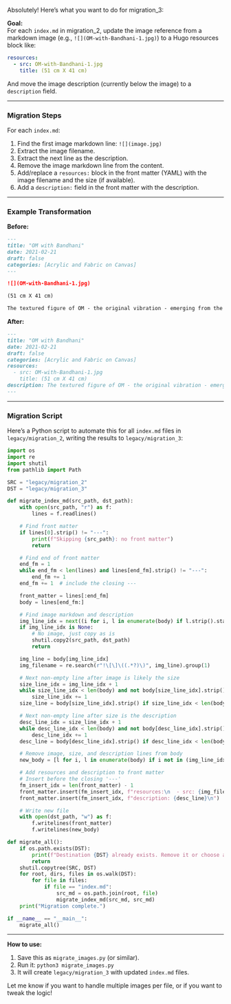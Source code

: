Absolutely! Here’s what you want to do for migration_3:

**Goal:**  
For each `index.md` in migration_2, update the image reference from a markdown image (e.g., `![](OM-with-Bandhani-1.jpg)`) to a Hugo resources block like:

```yaml
resources:
  - src: OM-with-Bandhani-1.jpg
    title: (51 cm X 41 cm)
```

And move the image description (currently below the image) to a `description` field.

---

### Migration Steps

For each `index.md`:
1. Find the first image markdown line: `![](image.jpg)`
2. Extract the image filename.
3. Extract the next line as the description.
4. Remove the image markdown line from the content.
5. Add/replace a `resources:` block in the front matter (YAML) with the image filename and the size (if available).
6. Add a `description:` field in the front matter with the description.

---

### Example Transformation

**Before:**
```markdown
---
title: "OM with Bandhani"
date: 2021-02-21
draft: false
categories: [Acrylic and Fabric on Canvas]
---

![](OM-with-Bandhani-1.jpg)

(51 cm X 41 cm)

The textured figure of OM - the original vibration - emerging from the purple void
```

**After:**
```markdown
---
title: "OM with Bandhani"
date: 2021-02-21
draft: false
categories: [Acrylic and Fabric on Canvas]
resources:
  - src: OM-with-Bandhani-1.jpg
    title: (51 cm X 41 cm)
description: The textured figure of OM - the original vibration - emerging from the purple void
---

```

---

### Migration Script

Here’s a Python script to automate this for all `index.md` files in `legacy/migration_2`, writing the results to `legacy/migration_3`:

```python
import os
import re
import shutil
from pathlib import Path

SRC = "legacy/migration_2"
DST = "legacy/migration_3"

def migrate_index_md(src_path, dst_path):
    with open(src_path, "r") as f:
        lines = f.readlines()

    # Find front matter
    if lines[0].strip() != "---":
        print(f"Skipping {src_path}: no front matter")
        return

    # Find end of front matter
    end_fm = 1
    while end_fm < len(lines) and lines[end_fm].strip() != "---":
        end_fm += 1
    end_fm += 1  # include the closing ---

    front_matter = lines[:end_fm]
    body = lines[end_fm:]

    # Find image markdown and description
    img_line_idx = next((i for i, l in enumerate(body) if l.strip().startswith("![](")), None)
    if img_line_idx is None:
        # No image, just copy as is
        shutil.copy2(src_path, dst_path)
        return

    img_line = body[img_line_idx]
    img_filename = re.search(r"!\[\]\((.*?)\)", img_line).group(1)

    # Next non-empty line after image is likely the size
    size_line_idx = img_line_idx + 1
    while size_line_idx < len(body) and not body[size_line_idx].strip():
        size_line_idx += 1
    size_line = body[size_line_idx].strip() if size_line_idx < len(body) else ""

    # Next non-empty line after size is the description
    desc_line_idx = size_line_idx + 1
    while desc_line_idx < len(body) and not body[desc_line_idx].strip():
        desc_line_idx += 1
    desc_line = body[desc_line_idx].strip() if desc_line_idx < len(body) else ""

    # Remove image, size, and description lines from body
    new_body = [l for i, l in enumerate(body) if i not in (img_line_idx, size_line_idx, desc_line_idx)]

    # Add resources and description to front matter
    # Insert before the closing '---'
    fm_insert_idx = len(front_matter) - 1
    front_matter.insert(fm_insert_idx, f"resources:\n  - src: {img_filename}\n    title: {size_line}\n")
    front_matter.insert(fm_insert_idx, f"description: {desc_line}\n")

    # Write new file
    with open(dst_path, "w") as f:
        f.writelines(front_matter)
        f.writelines(new_body)

def migrate_all():
    if os.path.exists(DST):
        print(f"Destination {DST} already exists. Remove it or choose another name.")
        return
    shutil.copytree(SRC, DST)
    for root, dirs, files in os.walk(DST):
        for file in files:
            if file == "index.md":
                src_md = os.path.join(root, file)
                migrate_index_md(src_md, src_md)
    print("Migration complete.")

if __name__ == "__main__":
    migrate_all()
```

---

**How to use:**
1. Save this as `migrate_images.py` (or similar).
2. Run it: `python3 migrate_images.py`
3. It will create `legacy/migration_3` with updated `index.md` files.

Let me know if you want to handle multiple images per file, or if you want to tweak the logic!
